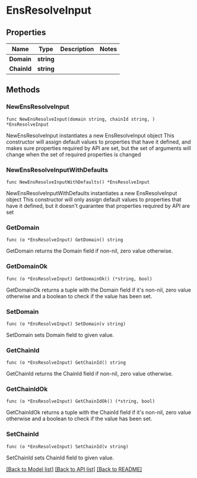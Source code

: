 # EnsResolveInput

## Properties

Name | Type | Description | Notes
------------ | ------------- | ------------- | -------------
**Domain** | **string** |  | 
**ChainId** | **string** |  | 

## Methods

### NewEnsResolveInput

`func NewEnsResolveInput(domain string, chainId string, ) *EnsResolveInput`

NewEnsResolveInput instantiates a new EnsResolveInput object
This constructor will assign default values to properties that have it defined,
and makes sure properties required by API are set, but the set of arguments
will change when the set of required properties is changed

### NewEnsResolveInputWithDefaults

`func NewEnsResolveInputWithDefaults() *EnsResolveInput`

NewEnsResolveInputWithDefaults instantiates a new EnsResolveInput object
This constructor will only assign default values to properties that have it defined,
but it doesn't guarantee that properties required by API are set

### GetDomain

`func (o *EnsResolveInput) GetDomain() string`

GetDomain returns the Domain field if non-nil, zero value otherwise.

### GetDomainOk

`func (o *EnsResolveInput) GetDomainOk() (*string, bool)`

GetDomainOk returns a tuple with the Domain field if it's non-nil, zero value otherwise
and a boolean to check if the value has been set.

### SetDomain

`func (o *EnsResolveInput) SetDomain(v string)`

SetDomain sets Domain field to given value.


### GetChainId

`func (o *EnsResolveInput) GetChainId() string`

GetChainId returns the ChainId field if non-nil, zero value otherwise.

### GetChainIdOk

`func (o *EnsResolveInput) GetChainIdOk() (*string, bool)`

GetChainIdOk returns a tuple with the ChainId field if it's non-nil, zero value otherwise
and a boolean to check if the value has been set.

### SetChainId

`func (o *EnsResolveInput) SetChainId(v string)`

SetChainId sets ChainId field to given value.



[[Back to Model list]](../README.md#documentation-for-models) [[Back to API list]](../README.md#documentation-for-api-endpoints) [[Back to README]](../README.md)


